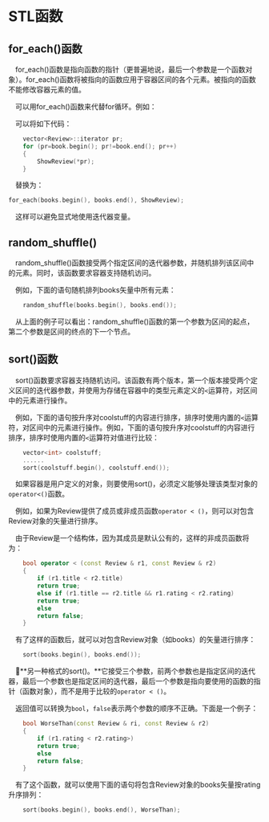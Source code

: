 # STL函数 
## for_each()函数 
&ensp;&ensp;for_each()函数是指向函数的指针（更普遍地说，最后一个参数是一个函数对象）。for_each()函数将被指向的函数应用于容器区间的各个元素。被指向的函数不能修改容器元素的值。 

&ensp;&ensp;可以用for_each()函数来代替for循环。例如： 

&ensp;&ensp;可以将如下代码：
```C++
    vector<Review>::iterator pr;
    for (pr=book.begin(); pr!=book.end(); pr++)
    {
        ShowReview(*pr);
    }
``` 

&ensp;&ensp;替换为： 
```C++
for_each(books.begin(), books.end(), ShowReview);
``` 

&ensp;&ensp;这样可以避免显式地使用迭代器变量。 
## random_shuffle() 
&ensp;&ensp;random_shuffle()函数接受两个指定区间的迭代器参数，并随机排列该区间中的元素。同时，该函数要求容器支持随机访问。 

&ensp;&ensp;例如，下面的语句随机排列books矢量中所有元素： 
```C++
    random_shuffle(books.begin(), books.end());
``` 

&ensp;&ensp;从上面的例子可以看出：random_shuffle()函数的第一个参数为区间的起点，第二个参数是区间的终点的下一个节点。 
## sort()函数 
&ensp;&ensp;sort()函数要求容器支持随机访问。该函数有两个版本，第一个版本接受两个定义区间的迭代器参数，并使用为存储在容器中的类型元素定义的``<``运算符，对区间中的元素进行操作。 

&ensp;&ensp;例如，下面的语句按升序对coolstuff的内容进行排序，排序时使用内置的``<``运算符，对区间中的元素进行操作。例如，下面的语句按升序对coolstuff的内容进行排序，排序时使用内置的``<``运算符对值进行比较：
```C++
    vector<int> coolstuff;
    ......
    sort(coolstuff.begin(), coolstuff.end());
``` 

&ensp;&ensp;如果容器是用户定义的对象，则要使用sort()，必须定义能够处理该类型对象的``operator<()``函数。 

&ensp;&ensp;例如，如果为Review提供了成员或非成员函数``operator < ()``，则可以对包含Review对象的矢量进行排序。 

&ensp;&ensp;由于Review是一个结构体，因为其成员是默认公有的，这样的非成员函数将为： 
```C++
    bool operator < (const Review & r1, const Review & r2)
    {
        if (r1.title < r2.title)
        return true;
        else if (r1.title == r2.title && r1.rating < r2.rating)
        return true;
        else 
        return false;
    }
``` 
&ensp;&ensp;有了这样的函数后，就可以对包含Review对象（如books）的矢量进行排序：
```C++
    sort(books.begin(), books.end());
``` 

&ensp;&ensp;**另一种格式的sort()。**它接受三个参数，前两个参数也是指定区间的迭代器，最后一个参数也是指定区间的迭代器，最后一个参数是指向要使用的函数的指针（函数对象），而不是用于比较的``operator < ()``。 

&ensp;&ensp;返回值可以转换为``bool``，``false``表示两个参数的顺序不正确。下面是一个例子：
``` C++
    bool WorseThan(const Review & ri, const Review & r2)
    {
        if (r1.rating < r2.rating>)
        return true;
        else
        return false;
    }
``` 
&ensp;&ensp;有了这个函数，就可以使用下面的语句将包含Review对象的books矢量按rating升序排列：
```C++
    sort(books.begin(), books.end(), WorseThan);
```